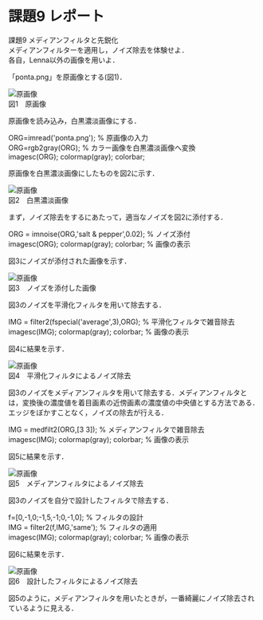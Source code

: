 # 課題9 レポート

課題9 メディアンフィルタと先鋭化  
メディアンフィルターを適用し，ノイズ除去を体験せよ．  
各自，Lenna以外の画像を用いよ．

「ponta.png」を原画像とする(図1)．

![原画像](https://github.com/be-bird/image_processing/blob/master/images/ponta.png?raw=true)  
図1　原画像

原画像を読み込み，白黒濃淡画像にする．

ORG=imread('ponta.png'); % 原画像の入力  
ORG=rgb2gray(ORG); % カラー画像を白黒濃淡画像へ変換  
imagesc(ORG); colormap(gray); colorbar;

原画像を白黒濃淡画像にしたものを図2に示す．

![原画像](https://github.com/be-bird/image_processing/blob/master/images/kadai9_1.png?raw=true)  
図2　白黒濃淡画像

まず，ノイズ除去をするにあたって，適当なノイズを図2に添付する．

ORG = imnoise(ORG,'salt & pepper',0.02); % ノイズ添付  
imagesc(ORG); colormap(gray); colorbar; % 画像の表示

図3にノイズが添付された画像を示す．

![原画像](https://github.com/be-bird/image_processing/blob/master/images/kadai9_2.png?raw=true)  
図3　ノイズを添付した画像

図3のノイズを平滑化フィルタを用いて除去する．

IMG = filter2(fspecial('average',3),ORG); % 平滑化フィルタで雑音除去  
imagesc(IMG); colormap(gray); colorbar; % 画像の表示

図4に結果を示す．

![原画像](https://github.com/be-bird/image_processing/blob/master/images/kadai9_3.png?raw=true)  
図4　平滑化フィルタによるノイズ除去

図3のノイズをメディアンフィルタを用いて除去する．メディアンフィルタとは，変換後の濃度値を着目画素の近傍画素の濃度値の中央値とする方法である．エッジをぼかすことなく，ノイズの除去が行える．

IMG = medfilt2(ORG,[3 3]); % メディアンフィルタで雑音除去  
imagesc(IMG); colormap(gray); colorbar; % 画像の表示

図5に結果を示す．

![原画像](https://github.com/be-bird/image_processing/blob/master/images/kadai9_4.png?raw=true)  
図5　メディアンフィルタによるノイズ除去

図3のノイズを自分で設計したフィルタで除去する．

f=[0,-1,0;-1,5,-1;0,-1,0]; % フィルタの設計  
IMG = filter2(f,IMG,'same'); % フィルタの適用  
imagesc(IMG); colormap(gray); colorbar; % 画像の表示

図6に結果を示す．

![原画像](https://github.com/be-bird/image_processing/blob/master/images/kadai9_5.png?raw=true)  
図6　設計したフィルタによるノイズ除去

図5のように，メディアンフィルタを用いたときが，一番綺麗にノイズ除去されているように見える．
